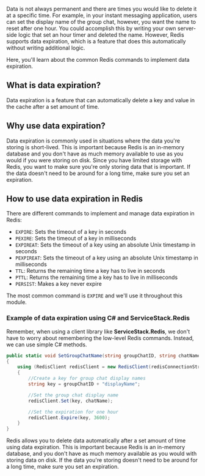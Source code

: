 Data is not always permanent and there are times you would like to delete it at a specific time. For example, in your instant messaging application, users can set the display name of the group chat, however, you want the name to reset after one hour. You could accomplish this by writing your own server-side logic that set an hour timer and deleted the name. However, Redis supports data expiration, which is a feature that does this automatically without writing additional logic.

Here, you'll learn about the common Redis commands to implement data expiration.

## What is data expiration?

Data expiration is a feature that can automatically delete a key and value in the cache after a set amount of time.

## Why use data expiration?

Data expiration is commonly used in situations where the data you're storing is short-lived.  This is important because Redis is an in-memory database and you don't have as much memory available to use as you would if you were storing on disk. Since you have limited storage with Redis, you want to make sure you're only storing data that is important. If the data doesn't need to be around for a long time, make sure you set an expiration.

## How to use data expiration in Redis

There are different commands to implement and manage data expiration in Redis:

- `EXPIRE`: Sets the timeout of a key in seconds
- `PEXIRE`: Sets the timeout of a key in milliseconds
- `EXPIREAT`: Sets the timeout of a key using an absolute Unix timestamp in seconds
- `PEXPIREAT`: Sets the timeout of a key using an absolute Unix timestamp in milliseconds
- `TTL`: Returns the remaining time a key has to live in seconds
- `PTTL`: Returns the remaining time a key has to live in milliseconds
- `PERSIST`: Makes a key never expire

The most common command is `EXPIRE` and we'll use it throughout this module.

### Example of data expiration using C# and ServiceStack.Redis

Remember, when using a client library like **ServiceStack.Redis**, we don't have to worry about remembering the low-level Redis commands. Instead, we can use simple C# methods.

```csharp
public static void SetGroupChatName(string groupChatID, string chatName)
{
    using (RedisClient redisClient = new RedisClient(redisConnectionString))
    {
        //Create a key for group chat display names
        string key = groupChatID + "displayName";

        //Set the group chat display name
        redisClient.Set(key, chatName);

        //Set the expiration for one hour
        redisClient.Expire(key, 3600);
    }
}
```

Redis allows you to delete data automatically after a set amount of time using data expiration. This is important because Redis is an in-memory database, and you don't have as much memory available as you would with storing data on disk. If the data you're storing doesn't need to be around for a long time, make sure you set an expiration.